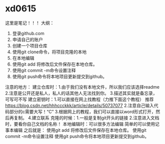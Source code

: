 

# xd0615

这里是笔记！！！
大纲：
1. 登录github.com
2. 申请自己的账户
3. 创建一个项目仓库
4. 使用git clone命令，将项目克隆的本地
5. 在本地编辑
6. 使用git add 将修改后文件保存在本地仓库。
7. 使用git commit -m命令设置注释
8. 使用git push命令将本地项目更新提交到github。

注意的地方：
  建立仓库时：1.由于我们没有本地文件，所以我们应该选择readme
	    2.注意是公开还是私人，私人的话其他人无法找到你。
	    3.描述其实就是备忘录，可写可不写
  建立密钥时：1.可以直接在网上找教程（力推下面这个教程）
            推荐 https://blog.csdn.net/hhhccckkk/article/details/50737077
	    2.注意自己输入代码部分的c需要大写！“C”
	    3.根据网上的教程，我们可以直接以word形式打开，然后再复制。
	    4.建立联系
  克隆的时候：1.一般是复制git开头的链接
	    2.注意进入文档时，要看你自己文档的名称！
  本地编辑时：可以很多方法编辑
	    简单的可以使用记事本编辑
  之后就是：  使用git add 将修改后文件保存在本地仓库。
	    使用git commit -m命令设置注释
	    使用git push命令将本地项目更新提交到github。


